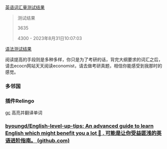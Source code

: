 [英语词汇量测试结果](https://preply.com/en/learn/english/test-your-vocab/result?resultHash=MzYzNToybVJIdXpGVEhwNFp6TWlSVTN6dHo3VFl6c1U=) 

> 测试结果
>
> 3635
>
> 4300 - 2023年8月31日10:07:03

[语法测试结果](https://preply.com/en/language-tests/english/results/b1) 

阅读提高的手段则是多种多样，你只是为了考研的话，背完大纲要求的词汇之后，请去ecocn网站天天阅读economist，请去做考研真题，相信你能感受到我那时的感觉。



### 多邻国



### 插件Relingo

[gc](https://chrome.google.com/webstore/detail/relingo-master-words-from/dpphkcfmnbkdpmgneljgdhfnccnhmfig) 高亮并翻译单词



### [byoungd/English-level-up-tips: An advanced guide to learn English which might benefit you a lot 🎉 . 可能是让你受益匪浅的英语进阶指南。 (github.com)](https://github.com/byoungd/English-level-up-tips)